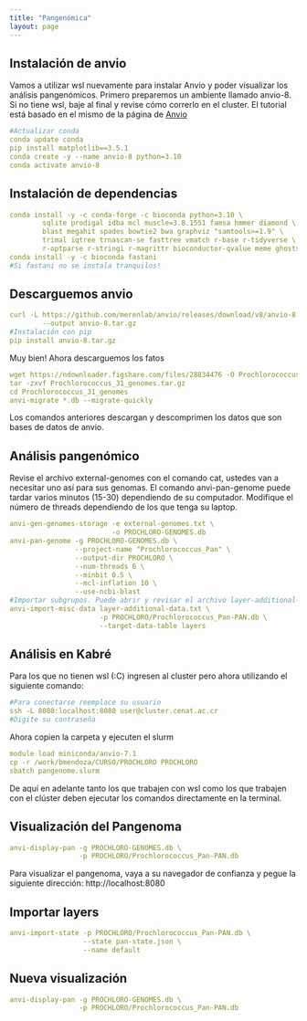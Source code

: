 ```yaml
---
title: "Pangenómica"
layout: page
---
```

## Instalación de anvio
Vamos a utilizar wsl nuevamente para instalar Anvio y poder visualizar los análisis pangenómicos. Primero preparemos un ambiente llamado anvio-8. Si no tiene wsl, baje al final y revise cómo correrlo en el cluster.
El tutorial está basado en el mismo de la página de <a href="https://merenlab.org/2016/11/08/pangenomics-v2/">Anvio</a> <br> 
```yml
#Actualizar conda
conda update conda
pip install matplotlib==3.5.1
conda create -y --name anvio-8 python=3.10
conda activate anvio-8
```
## Instalación de dependencias
```yml
conda install -y -c conda-forge -c bioconda python=3.10 \
        sqlite prodigal idba mcl muscle=3.8.1551 famsa hmmer diamond \
        blast megahit spades bowtie2 bwa graphviz "samtools>=1.9" \
        trimal iqtree trnascan-se fasttree vmatch r-base r-tidyverse \
        r-optparse r-stringi r-magrittr bioconductor-qvalue meme ghostscript
conda install -y -c bioconda fastani
#Si fastani no se instala tranquilos!
```
## Descarguemos anvio
```yml
curl -L https://github.com/merenlab/anvio/releases/download/v8/anvio-8.tar.gz \
        --output anvio-8.tar.gz
#Instalación con pip
pip install anvio-8.tar.gz
```
Muy bien! Ahora descarguemos los fatos
```yml
wget https://ndownloader.figshare.com/files/28834476 -O Prochlorococcus_31_genomes.tar.gz
tar -zxvf Prochlorococcus_31_genomes.tar.gz
cd Prochlorococcus_31_genomes
anvi-migrate *.db --migrate-quickly
```
Los comandos anteriores descargan y descomprimen los datos que son bases de datos de anvio.
## Análisis pangenómico
Revise el archivo external-genomes con el comando cat, ustedes van a necesitar uno así para sus genomas.
El comando anvi-pan-genome puede tardar varios minutos (15-30) dependiendo de su computador. Modifique el número de threads dependiendo de los que tenga su laptop.
```yml
anvi-gen-genomes-storage -e external-genomes.txt \
                         -o PROCHLORO-GENOMES.db
anvi-pan-genome -g PROCHLORO-GENOMES.db \
                --project-name "Prochlorococcus_Pan" \
                --output-dir PROCHLORO \
                --num-threads 6 \
                --minbit 0.5 \
                --mcl-inflation 10 \
                --use-ncbi-blast
#Importar subgrupos. Puede abrir y revisar el archivo layer-additional-data
anvi-import-misc-data layer-additional-data.txt \
                      -p PROCHLORO/Prochlorococcus_Pan-PAN.db \
                      --target-data-table layers
```
## Análisis en Kabré
Para los que no tienen wsl (:C) ingresen al cluster pero ahora utilizando el siguiente comando:
```yml
#Para conectarse reemplace su usuario
ssh -L 8080:localhost:8080 user@cluster.cenat.ac.cr
#Digite su contraseña
```
Ahora copien la carpeta y ejecuten el slurm
```yml
module load miniconda/anvio-7.1
cp -r /work/bmendoza/CURSO/PROCHLORO PROCHLORO
sbatch pangenome.slurm
```
De aquí en adelante tanto los que trabajen con wsl como los que trabajen con el clúster deben ejecutar los comandos directamente en la terminal.
## Visualización del Pangenoma
```yml
anvi-display-pan -g PROCHLORO-GENOMES.db \
                 -p PROCHLORO/Prochlorococcus_Pan-PAN.db
```
Para visualizar el pangenoma, vaya a su navegador de confianza y pegue la siguiente dirección: http://localhost:8080
## Importar layers
```yml
anvi-import-state -p PROCHLORO/Prochlorococcus_Pan-PAN.db \
                  --state pan-state.json \
                  --name default
```
## Nueva visualización 
```yml
anvi-display-pan -g PROCHLORO-GENOMES.db \
                 -p PROCHLORO/Prochlorococcus_Pan-PAN.db
```

